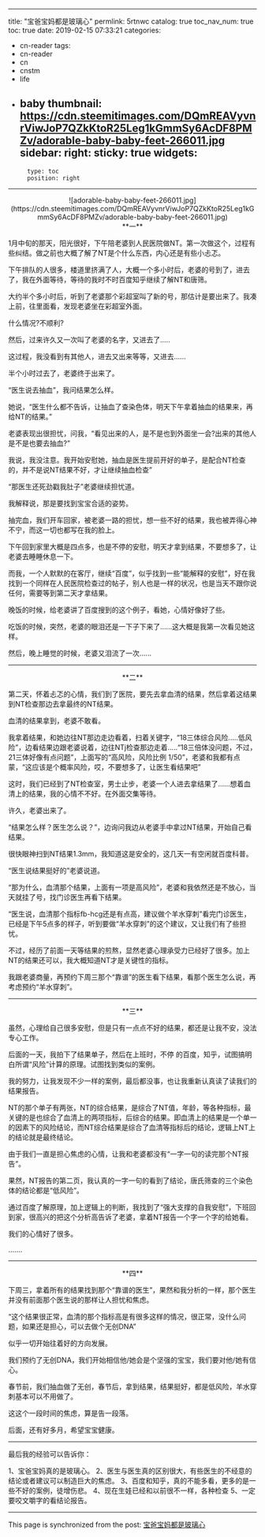 
---
title: "宝爸宝妈都是玻璃心"
permlink: 5rtnwc
catalog: true
toc_nav_num: true
toc: true
date: 2019-02-15 07:33:21
categories:
- cn-reader
tags:
- cn-reader
- cn
- cnstm
- life
- baby
thumbnail: https://cdn.steemitimages.com/DQmREAVyvnrViwJoP7QZkKtoR25Leg1kGmmSy6AcDF8PMZv/adorable-baby-baby-feet-266011.jpg
sidebar:
    right:
        sticky: true
widgets:
    -
        type: toc
        position: right
---


<center>![adorable-baby-baby-feet-266011.jpg](https://cdn.steemitimages.com/DQmREAVyvnrViwJoP7QZkKtoR25Leg1kGmmSy6AcDF8PMZv/adorable-baby-baby-feet-266011.jpg)</center>

<center>**一**</center>

1月中旬的那天，阳光很好，下午陪老婆到人民医院做NT。第一次做这个，过程有些纠结。做之前也大概了解了NT是个什么东西，内心还是有些小忐忑。

下午排队的人很多，楼道里挤满了人，大概一个多小时后，老婆的号到了，进去了，我在外面等待，等待的我时不时百度知乎继续了解NT和唐筛。

大约半个多小时后，听到了老婆那个彩超室叫了新的号，那估计是要出来了。我凑上前，往里面看，发现老婆坐在彩超室外面。

什么情况?不顺利?

然后，过来许久又一次叫了老婆的名字，又进去了.....

这过程，我没看到有其他人，进去又出来等等，又进去......

半个小时过去了，老婆终于出来了。

“医生说去抽血”，我问结果怎么样。

她说，“医生什么都不告诉，让抽血了查染色体，明天下午拿着抽血的结果来，再给NT的结果。”

老婆表现出很担忧，问我，“看见出来的人，是不是也到外面坐一会?出来的其他人是不是也要去抽血?”

我说，我没注意。我开始安慰她，抽血是医生提前开好的单子，是配合NT检查的，并不是说NT结果不好，才让继续抽血检查”

“那医生还死劲戳我肚子”老婆继续担忧道。

我解释说，那是要找到宝宝合适的姿势。

抽完血，我们开车回家，被老婆一路的担忧，想一些不好的结果，我也被弄得心神不宁，而这一切也都写在我的脸上。

下午回到家里大概是四点多，也是不停的安慰，明天才拿到结果，不要想多了，让老婆去睡睡休息一下。

而我，一个人默默的在客厅，继续“百度”，似乎找到一些“能解释的安慰”，好在我找到一个同样在人民医院检查过的帖子，别人也是一样的状况，也是当天不跟你说任何，需要等到第二天才拿结果。

晚饭的时候，给老婆讲了百度搜到的这个例子，看她，心情好像好了些。

吃饭的时候，突然，老婆的眼泪还是一下子下来了......这大概是我第一次看见她这样。

然后，晚上睡觉的时候，老婆又泪流了一次......

---

<center>**二**</center>

第二天，怀着忐忑的心情，我们到了医院，要先去拿血清的结果，然后拿着这结果到NT检查那边去拿最终的NT结果。

血清的结果拿到，老婆不敢看。

我拿着结果，和她边往NT那边走边看着，扫着关键字，“18三体综合风险.....低风险”，边看结果边跟老婆说着，边往NTj检查那边走着.....“18三倍体没问题，不过，21三体好像有点问题”，上面写的“高风险，风险比例 1/50”，老婆和我都有点蒙，“这应该是个概率风险，哎，不要想多了，让医生看结果吧”

这时，我们已经到了NT检查室，男士止步，老婆一个人进去拿结果了......想着血清上的结果，我的心情不不好。在外面交集等待。

许久，老婆出来了。

“结果怎么样？医生怎么说？”，边询问我边从老婆手中拿过NT结果，开始自己看结果。

很快眼神扫到NT结果1.3mm，我知道这是安全的，这几天一有空闲就百度科普。

“医生说结果挺好的”老婆说道。

“那为什么，血清那个结果，上面有一项是高风险”，老婆和我依然还是不放心，当天就挂了号，找门诊医生再看下结果。

“医生说，血清那个指标fb-hcg还是有点高，建议做个羊水穿刺”看完门诊医生，已经是下午5点多的样子，听到要做“羊水穿刺”的这个建议，又让我们有了些担忧。

不过，经历了前面一天等结果的煎熬，显然老婆心理承受力已经好了很多。加上NT的结果还可以，我大概知道NT才是关键性的指标。

我跟老婆商量，再预约下周三那个“靠谱”的医生看下结果，看那个医生怎么说，再考虑预约“羊水穿刺”。

---

<center>**三**</center>

虽然，心理给自己很多安慰，但是只有一点点不好的结果，都还是让我不安，没法专心工作。

后面的一天，我拍下了结果单子，然后在上班时，不停 的百度，知乎，试图搞明白所谓“风险”计算的原理。试图找到类似的案例。

我的努力，让我发现不少一样的案例，最后都没事，也让我重新认真读了读我们的结果报告。

NT的那个单子有两张，NT的综合结果，是综合了NT值，年龄，等各种指标，最关键的是也综合了血清上的两项指标，后综合的结果。即血清上的结果是一个单一的因素下的风险结论，而NT综合结果是综合了血清等指标后的结论，逻辑上NT上的结论就是最终结论。

由于我们一直是担心焦虑的心情，让我和老婆都没有“一字一句的读完那个NT报告”。

果然，NT报告的第二页，我认真的一字一句的看到了结论，唐氏筛查的三个染色体的结论都是“低风险”。

通过百度了解原理，加上逻辑上的判断，我找到了“强大支撑的自我安慰”，下班回到家，很高兴的把这个分析高告诉了老婆，拿着NT报告一个字一个字的给她看。

我们的心情好了很多。

.......

---

<center>**四**</center>


下周三，拿着所有的结果找到那个“靠谱的医生”，果然和我分析的一样，那个医生并没有前面那个医生说的那样让人担忧和焦虑。

“这个结果很正常，血清的那个指标高是有很多这样的情况，很正常，没什么问题，如果还是担心，可以去做个无创DNA”

似乎一切开始往着好的方向发展。

我们预约了无创DNA，我们开始相信他/她会是个坚强的宝宝，我们要对他/她有信心。

春节前，我们抽血做了无创，春节后，拿到结果，结果挺好，都是低风险，羊水穿刺基本可以不用做了。

这这个一段时间的焦虑，算是告一段落。

后面，还有好多月，希望宝宝健康。

---

最后我的经验可以告诉你：

1、宝爸宝妈真的是玻璃心。
2、医生与医生真的区别很大，有些医生的不经意的结论或者建议可以制造巨大的焦虑。
3、百度和知乎，真的不能多看，更多的是一些不好的案例，徒增伤悲。
4、现在生娃已经和以前很不一样，各种检查
5、一定要咬文嚼字的看结论报告。

- - -

This page is synchronized from the post: [宝爸宝妈都是玻璃心](https://steemit.com/@yellowbird/5rtnwc)

